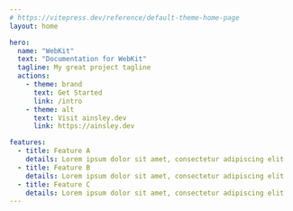 ```yaml
---
# https://vitepress.dev/reference/default-theme-home-page
layout: home

hero:
  name: "WebKit"
  text: "Documentation for WebKit"
  tagline: My great project tagline
  actions:
    - theme: brand
      text: Get Started
      link: /intro
    - theme: alt
      text: Visit ainsley.dev
      link: https://ainsley.dev

features:
  - title: Feature A
    details: Lorem ipsum dolor sit amet, consectetur adipiscing elit
  - title: Feature B
    details: Lorem ipsum dolor sit amet, consectetur adipiscing elit
  - title: Feature C
    details: Lorem ipsum dolor sit amet, consectetur adipiscing elit
---
```


